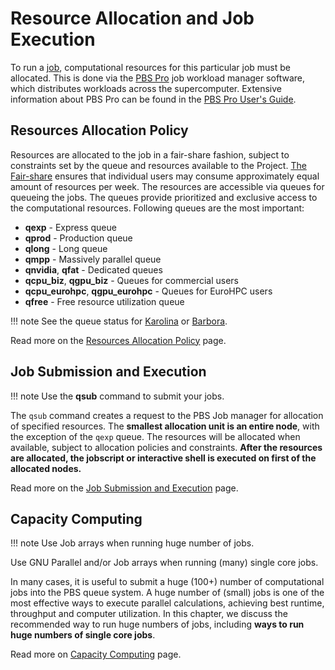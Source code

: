 # Resource Allocation and Job Execution

To run a [job][1], computational resources for this particular job must be allocated. This is done via the [PBS Pro][b] job workload manager software, which distributes workloads across the supercomputer. Extensive information about PBS Pro can be found in the [PBS Pro User's Guide][2].

## Resources Allocation Policy

Resources are allocated to the job in a fair-share fashion, subject to constraints set by the queue and resources available to the Project. [The Fair-share][3] ensures that individual users may consume approximately equal amount of resources per week. The resources are accessible via queues for queueing the jobs. The queues provide prioritized and exclusive access to the computational resources. Following queues are the most important:

* **qexp** - Express queue
* **qprod** - Production queue
* **qlong** - Long queue
* **qmpp** - Massively parallel queue
* **qnvidia**, **qfat** - Dedicated queues
* **qcpu_biz**, **qgpu_biz** - Queues for commercial users
* **qcpu_eurohpc**, **qgpu_eurohpc** - Queues for EuroHPC users
* **qfree** - Free resource utilization queue

!!! note
    See the queue status for [Karolina][a] or [Barbora][c].

Read more on the [Resources Allocation Policy][4] page.

## Job Submission and Execution

!!! note
    Use the **qsub** command to submit your jobs.

The `qsub` command creates a request to the PBS Job manager for allocation of specified resources. The **smallest allocation unit is an entire node**, with the exception of the `qexp` queue. The resources will be allocated when available, subject to allocation policies and constraints. **After the resources are allocated, the jobscript or interactive shell is executed on first of the allocated nodes.**

Read more on the [Job Submission and Execution][5] page.

## Capacity Computing

!!! note
    Use Job arrays when running huge number of jobs.

Use GNU Parallel and/or Job arrays when running (many) single core jobs.

In many cases, it is useful to submit a huge (100+) number of computational jobs into the PBS queue system. A huge number of (small) jobs is one of the most effective ways to execute parallel calculations, achieving best runtime, throughput and computer utilization. In this chapter, we discuss the recommended way to run huge numbers of jobs, including **ways to run huge numbers of single core jobs**.

Read more on [Capacity Computing][6] page.

[1]: ../index.md#terminology-frequently-used-on-these-pages
[2]: ../pbspro.md
[3]: job-priority.md#fair-share-priority
[4]: resources-allocation-policy.md
[5]: job-submission-and-execution.md
[6]: capacity-computing.md

[a]: https://extranet.it4i.cz/rsweb/karolina/queues
[b]: https://www.altair.com/pbs-works/
[c]: https://extranet.it4i.cz/rsweb/barbora/queues
